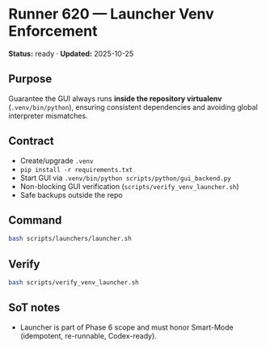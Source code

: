 # Runner 620 — Launcher Venv Enforcement

**Status:** ready · **Updated:** 2025-10-25

## Purpose
Guarantee the GUI always runs **inside the repository virtualenv** (`.venv/bin/python`), ensuring consistent dependencies and avoiding global interpreter mismatches.

## Contract
- Create/upgrade `.venv`
- `pip install -r requirements.txt`
- Start GUI via `.venv/bin/python scripts/python/gui_backend.py`
- Non-blocking GUI verification (`scripts/verify_venv_launcher.sh`)
- Safe backups outside the repo

## Command
```bash
bash scripts/launchers/launcher.sh
```

## Verify
```bash
bash scripts/verify_venv_launcher.sh
```

## SoT notes
- Launcher is part of Phase 6 scope and must honor Smart-Mode (idempotent, re-runnable, Codex-ready).
